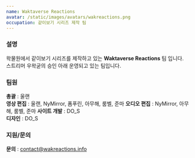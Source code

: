 ```yaml
---
name: Waktaverse Reactions
avatar: /static/images/avatars/wakreactions.png
occupation: 같이보기 시리즈 제작 팀
---
```


### 설명

왁물원에서 같이보기 시리즈를 제작하고 있는 **Waktaverse Reactions** 팀 입니다.  
스트리머 우왁굳의 승인 아래 운영되고 있는 팀입니다.

### 팀원

**총괄** : 울랜  
**영상 편집** : 울랜, NyMirror, 폼푸린, 아무해, 룸벨, 준마
**오디오 편집** : NyMirror, 아무해, 룸벨, 준마
**사이트 개발** : DO_S  
**디자인** : DO_S

### 지원/문의

**문의** : contact@wakreactions.info
